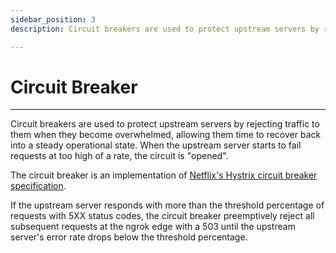 ```yaml
---
sidebar_position: 3
description: Circuit breakers are used to protect upstream servers by rejecting traffic to them when they become overwhelmed, allowing them time to recover back into a steady operational state. When the upstream server starts to fail requests at too high of a rate, the circuit is "opened".

---
```


# Circuit Breaker
----------------

Circuit breakers are used to protect upstream servers by rejecting traffic to them when they become overwhelmed, allowing them time to recover back into a steady operational state. When the upstream server starts to fail requests at too high of a rate, the circuit is "opened".

The circuit breaker is an implementation of [Netflix's Hystrix circuit breaker specification](https://github.com/Netflix/Hystrix/wiki/How-it-Works).

If the upstream server responds with more than the threshold percentage of requests with 5XX status codes, the circuit breaker preemptively reject all subsequent requests at the ngrok edge with a 503 until the upstream server's error rate drops below the threshold percentage.

